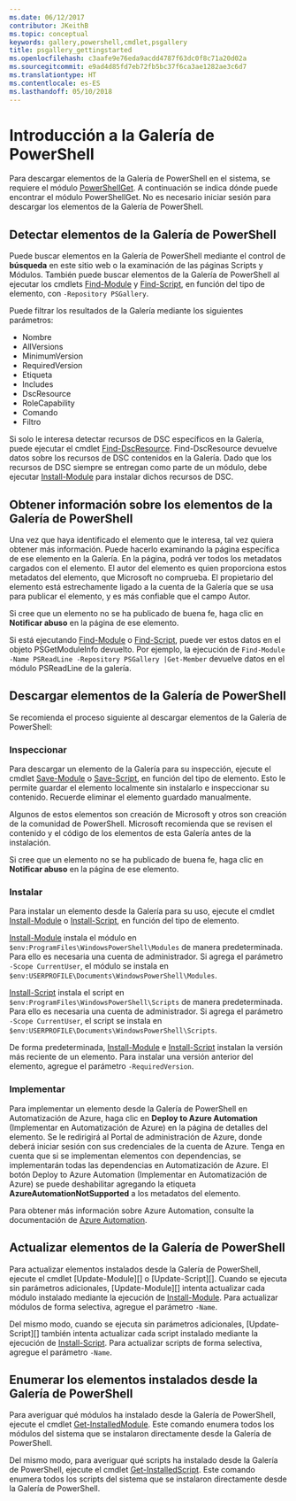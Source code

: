 ```yaml
---
ms.date: 06/12/2017
contributor: JKeithB
ms.topic: conceptual
keywords: gallery,powershell,cmdlet,psgallery
title: psgallery_gettingstarted
ms.openlocfilehash: c3aafe9e76eda9acdd4787f63dc0f8c71a20d02a
ms.sourcegitcommit: e9ad4d85fd7eb72fb5bc37f6ca3ae1282ae3c6d7
ms.translationtype: HT
ms.contentlocale: es-ES
ms.lasthandoff: 05/10/2018
---
```

# <a name="get-started-with-the-powershell-gallery"></a>Introducción a la Galería de PowerShell

Para descargar elementos de la Galería de PowerShell en el sistema, se requiere el módulo [PowerShellGet](/powershell/module/powershellget). A continuación se indica dónde puede encontrar el módulo PowerShellGet. No es necesario iniciar sesión para descargar los elementos de la Galería de PowerShell.

## <a name="discovering-items-from-the-powershell-gallery"></a>Detectar elementos de la Galería de PowerShell

Puede buscar elementos en la Galería de PowerShell mediante el control de **búsqueda** en este sitio web o la examinación de las páginas Scripts y Módulos. También puede buscar elementos de la Galería de PowerShell al ejecutar los cmdlets [Find-Module][] y [Find-Script][], en función del tipo de elemento, con `-Repository PSGallery`.

Puede filtrar los resultados de la Galería mediante los siguientes parámetros:

- Nombre
- AllVersions
- MinimumVersion
- RequiredVersion
- Etiqueta
- Includes
- DscResource
- RoleCapability
- Comando
- Filtro

Si solo le interesa detectar recursos de DSC específicos en la Galería, puede ejecutar el cmdlet [Find-DscResource]. Find-DscResource devuelve datos sobre los recursos de DSC contenidos en la Galería.
Dado que los recursos de DSC siempre se entregan como parte de un módulo, debe ejecutar [Install-Module][] para instalar dichos recursos de DSC.

## <a name="learning-about-items-in-the-powershell-gallery"></a>Obtener información sobre los elementos de la Galería de PowerShell

Una vez que haya identificado el elemento que le interesa, tal vez quiera obtener más información. Puede hacerlo examinando la página específica de ese elemento en la Galería. En la página, podrá ver todos los metadatos cargados con el elemento. El autor del elemento es quien proporciona estos metadatos del elemento, que Microsoft no comprueba. El propietario del elemento está estrechamente ligado a la cuenta de la Galería que se usa para publicar el elemento, y es más confiable que el campo Autor.

Si cree que un elemento no se ha publicado de buena fe, haga clic en **Notificar abuso** en la página de ese elemento.

Si está ejecutando [Find-Module][] o [Find-Script][], puede ver estos datos en el objeto PSGetModuleInfo devuelto. Por ejemplo, la ejecución de `Find-Module -Name PSReadLine -Repository PSGallery |Get-Member` devuelve datos en el módulo PSReadLine de la galería.

## <a name="downloading-items-from-the-powershell-gallery"></a>Descargar elementos de la Galería de PowerShell

Se recomienda el proceso siguiente al descargar elementos de la Galería de PowerShell:

### <a name="inspect"></a>Inspeccionar

Para descargar un elemento de la Galería para su inspección, ejecute el cmdlet [Save-Module][] o [Save-Script][], en función del tipo de elemento. Esto le permite guardar el elemento localmente sin instalarlo e inspeccionar su contenido. Recuerde eliminar el elemento guardado manualmente.

Algunos de estos elementos son creación de Microsoft y otros son creación de la comunidad de PowerShell.
Microsoft recomienda que se revisen el contenido y el código de los elementos de esta Galería antes de la instalación.

Si cree que un elemento no se ha publicado de buena fe, haga clic en **Notificar abuso** en la página de ese elemento.

### <a name="install"></a>Instalar

Para instalar un elemento desde la Galería para su uso, ejecute el cmdlet [Install-Module][] o [Install-Script][], en función del tipo de elemento.

[Install-Module][] instala el módulo en `$env:ProgramFiles\WindowsPowerShell\Modules` de manera predeterminada.
Para ello es necesaria una cuenta de administrador. Si agrega el parámetro `-Scope CurrentUser`, el módulo se instala en `$env:USERPROFILE\Documents\WindowsPowerShell\Modules`.

[Install-Script][] instala el script en `$env:ProgramFiles\WindowsPowerShell\Scripts` de manera predeterminada.
Para ello es necesaria una cuenta de administrador. Si agrega el parámetro `-Scope CurrentUser`, el script se instala en `$env:USERPROFILE\Documents\WindowsPowerShell\Scripts`.

De forma predeterminada, [Install-Module][] e [Install-Script][] instalan la versión más reciente de un elemento.
Para instalar una versión anterior del elemento, agregue el parámetro `-RequiredVersion`.

### <a name="deploy"></a>Implementar

Para implementar un elemento desde la Galería de PowerShell en Automatización de Azure, haga clic en **Deploy to Azure Automation** (Implementar en Automatización de Azure) en la página de detalles del elemento. Se le redirigirá al Portal de administración de Azure, donde deberá iniciar sesión con sus credenciales de la cuenta de Azure. Tenga en cuenta que si se implementan elementos con dependencias, se implementarán todas las dependencias en Automatización de Azure. El botón Deploy to Azure Automation (Implementar en Automatización de Azure) se puede deshabilitar agregando la etiqueta **AzureAutomationNotSupported** a los metadatos del elemento.

Para obtener más información sobre Azure Automation, consulte la documentación de [Azure Automation](/azure/automation).

## <a name="updating-items-from-the-powershell-gallery"></a>Actualizar elementos de la Galería de PowerShell

Para actualizar elementos instalados desde la Galería de PowerShell, ejecute el cmdlet [Update-Module][] o [Update-Script][]. Cuando se ejecuta sin parámetros adicionales, [Update-Module][] intenta actualizar cada módulo instalado mediante la ejecución de [Install-Module][]. Para actualizar módulos de forma selectiva, agregue el parámetro `-Name`.

Del mismo modo, cuando se ejecuta sin parámetros adicionales, [Update-Script][] también intenta actualizar cada script instalado mediante la ejecución de [Install-Script][]. Para actualizar scripts de forma selectiva, agregue el parámetro `-Name`.

## <a name="list-items-that-you-have-installed-from-the-powershell-gallery"></a>Enumerar los elementos instalados desde la Galería de PowerShell

Para averiguar qué módulos ha instalado desde la Galería de PowerShell, ejecute el cmdlet [Get-InstalledModule][]. Este comando enumera todos los módulos del sistema que se instalaron directamente desde la Galería de PowerShell.

Del mismo modo, para averiguar qué scripts ha instalado desde la Galería de PowerShell, ejecute el cmdlet [Get-InstalledScript][]. Este comando enumera todos los scripts del sistema que se instalaron directamente desde la Galería de PowerShell.

[Find-DscResource]: /powershell/module/powershellget/Find-DscResource
[Find-Module]: /powershell/module/powershellget/Find-Module
[Find-Script]: /powershell/module/powershellget/Find-Script
[Get-InstalledModule]: /powershell/module/powershellget/Get-InstalledModule
[Get-InstalledScript]: /powershell/module/powershellget/Get-InstalledScript
[Install-Module]: /powershell/module/powershellget/Install-Module
[Install-Script]: /powershell/module/powershellget/Install-Script
[Publish-Module]: /powershell/module/powershellget/Publish-Module
[Publish-Script]: /powershell/module/powershellget/Publish-Script
[Register-PSRepository]: /powershell/module/powershellget/Register-Repository
[Save-Module]: /powershell/module/powershellget/Save-Module
[Save-Script]: /powershell/module/powershellget/Save-Script